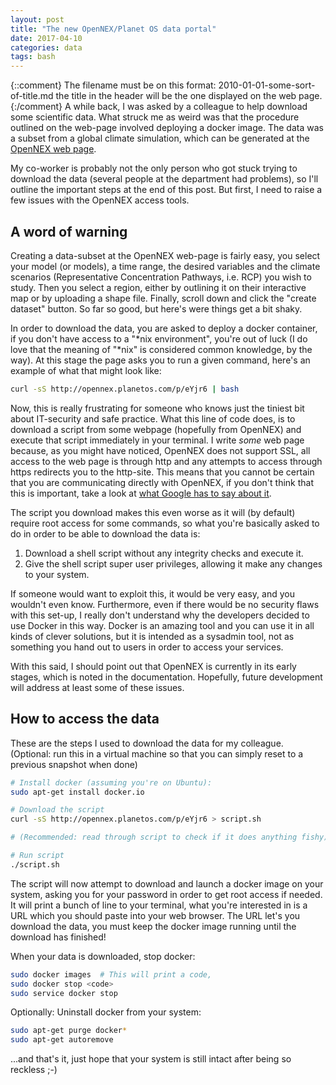 ```yaml
---
layout: post
title: "The new OpenNEX/Planet OS data portal"
date: 2017-04-10
categories: data
tags: bash
---
```

{::comment}
The filename must be on this format:
2010-01-01-some-sort-of-title.md
the title in the header will be the one displayed on the web page.
{:/comment}
A while back, I was asked by a colleague to help download some scientific data.
What struck me as weird was that the procedure outlined on the web-page involved
deploying a docker image. The data was a subset from a global climate
simulation, which can be generated at the
[OpenNEX web page](http://opennex.planetos.com/).

My co-worker is probably not the only person who got stuck trying to download
the data (several people at the department had problems), so I'll outline the
important steps at the end of this post. But first, I need to raise a few issues
with the OpenNEX access tools.

## A word of warning
Creating a data-subset at the OpenNEX web-page is fairly easy, you select your
model (or models), a time range, the desired variables and the climate scenarios
(Representative Concentration Pathways, i.e. RCP) you wish to study. Then you
select a region, either by outlining it on their interactive map or by uploading
a shape file. Finally, scroll down and click the "create dataset" button. So far
so good, but here's were things get a bit shaky.

In order to download the data, you are asked to deploy a docker container, if
you don't have access to a "\*nix environment", you're out of luck (I do love
that the meaning of "\*nix" is considered common knowledge, by the way). 
At this stage the page asks you to run a given command, here's an example of
what that might look like:

~~~ bash
curl -sS http://opennex.planetos.com/p/eYjr6 | bash
~~~

Now, this is really frustrating for someone who knows just the tiniest bit about IT-security and safe practice. What this line of code does, is to download a script from some webpage (hopefully from OpenNEX) and execute that script immediately in your terminal.  I write *some* web page because, as you might have noticed, OpenNEX does not support SSL, all access to the web page is through http and any attempts to access through https redirects you to the http-site. This means that you cannot be certain that you are communicating directly with OpenNEX, if you don't think that this is important, take a look at
[what Google has to say about
it](https://developers.google.com/web/fundamentals/security/encrypt-in-transit/why-https).

The script you download makes this even worse as it will (by default) require
root access for some commands, so what you're basically asked to do in order to
be able to download the data is:

1. Download a shell script without any integrity checks and execute it.
2. Give the shell script super user privileges, allowing it make any changes to
   your system.

If someone would want to exploit this, it would be very easy, and you wouldn't
even know. Furthermore, even if there would be no security flaws with this
set-up, I really don't understand why the developers decided to use Docker in
this way. Docker is an amazing tool and you can use it in all kinds of clever
solutions, but it is intended as a sysadmin tool, not as something you hand out
to users in order to access your services.

With this said, I should point out that OpenNEX is currently in its early
stages, which is noted in the documentation. Hopefully, future development will
address at least some of these issues.

## How to access the data
These are the steps I used to download the data for my colleague.
(Optional: run this in a virtual machine so that you can simply reset to a
previous snapshot when done)

~~~ bash
# Install docker (assuming you're on Ubuntu):
sudo apt-get install docker.io

# Download the script
curl -sS http://opennex.planetos.com/p/eYjr6 > script.sh

# (Recommended: read through script to check if it does anything fishy)

# Run script
./script.sh
~~~

The script will now attempt to download and launch a docker image on your
system, asking you for your password in order to get root access if needed.
It will print a bunch of line to your terminal, what you're interested in is a
URL which you should  paste into your web browser.
The URL let's you download the data, you must keep the docker image running
until the download has finished!

When your data is downloaded, stop docker:

~~~ bash
sudo docker images  # This will print a code, 
sudo docker stop <code>
sudo service docker stop
~~~

Optionally: Uninstall docker from your system:

~~~ bash
sudo apt-get purge docker*
sudo apt-get autoremove
~~~

...and that's it, just hope that your system is still intact after being so
reckless ;-)
